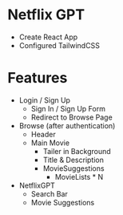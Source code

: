 # Netflix GPT

- Create React App
- Configured TailwindCSS


# Features
- Login / Sign Up
    - Sign In / Sign Up Form
    - Redirect to Browse Page
- Browse (after authentication)
    - Header
    - Main Movie
        - Tailer in Background
        - Title & Description
        - MovieSuggestions
            - MovieLists * N
- NetflixGPT
    - Search Bar
    - Movie Suggestions    